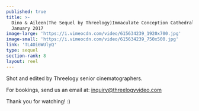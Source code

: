 ```yaml
---
published: true
title: >-
  Dino & Aileen(The Sequel by Threelogy)Immaculate Conception Cathedral -
  January 2017
image-large: 'https://i.vimeocdn.com/video/615634239_1920x700.jpg'
image-small: 'https://i.vimeocdn.com/video/615634239_750x500.jpg'
link: 'TL4Oi6WUlyQ'
type: sequel
section-rank: 8
layout: reel
---
```

Shot and edited by Threelogy senior cinematographers.

For bookings, send us an email at: inquiry@threelogyvideo.com

Thank you for watching! :)
